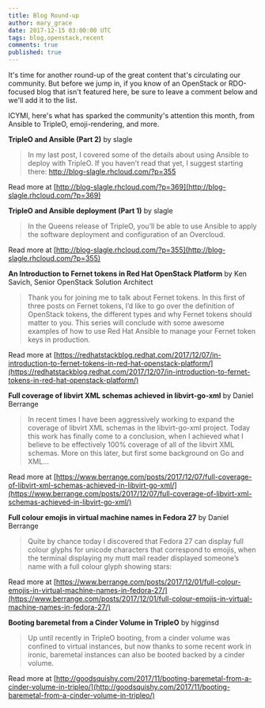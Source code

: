 ```yaml
---
title: Blog Round-up
author: mary_grace
date: 2017-12-15 03:00:00 UTC
tags: blog,openstack,recent
comments: true
published: true
---
```


It's time for another round-up of the great content that's circulating our community. But before we jump in, if you know of an OpenStack or RDO-focused blog that isn't featured here, be sure to leave a comment below and we'll add it to the list.

ICYMI, here's what has sparked the community's attention this month, from Ansible to TripleO, emoji-rendering, and more.

**TripleO and Ansible (Part 2)** by slagle

> In my last post, I covered some of the details about using Ansible to deploy with TripleO. If you haven’t read that yet, I suggest starting there:  http://blog-slagle.rhcloud.com/?p=355

Read more at [http://blog-slagle.rhcloud.com/?p=369](http://blog-slagle.rhcloud.com/?p=369)


**TripleO and Ansible deployment (Part 1)** by slagle

> In the Queens release of TripleO, you’ll be able to use Ansible to apply the software deployment and configuration of an Overcloud.

Read more at [http://blog-slagle.rhcloud.com/?p=355](http://blog-slagle.rhcloud.com/?p=355)


**An Introduction to Fernet tokens in Red Hat OpenStack Platform** by Ken Savich, Senior OpenStack Solution Architect

> Thank you for joining me to talk about Fernet tokens. In this first of three posts on Fernet tokens, I’d like to go over the definition of OpenStack tokens, the different types and why Fernet tokens should matter to you. This series will conclude with some awesome examples of how to use Red Hat Ansible to manage your Fernet token keys in production.  

Read more at [https://redhatstackblog.redhat.com/2017/12/07/in-introduction-to-fernet-tokens-in-red-hat-openstack-platform/](https://redhatstackblog.redhat.com/2017/12/07/in-introduction-to-fernet-tokens-in-red-hat-openstack-platform/)


**Full coverage of libvirt XML schemas achieved in libvirt-go-xml** by Daniel Berrange

> In recent times I have been aggressively working to expand the coverage of libvirt XML schemas in the libvirt-go-xml project. Today this work has finally come to a conclusion, when I achieved what I believe to be effectively 100% coverage of all of the libvirt XML schemas. More on this later, but first some background on Go and XML...

Read more at [https://www.berrange.com/posts/2017/12/07/full-coverage-of-libvirt-xml-schemas-achieved-in-libvirt-go-xml/](https://www.berrange.com/posts/2017/12/07/full-coverage-of-libvirt-xml-schemas-achieved-in-libvirt-go-xml/)


**Full colour emojis in virtual machine names in Fedora 27** by Daniel Berrange

> Quite by chance today I discovered that Fedora 27 can display full colour glyphs for unicode characters that correspond to emojis, when the terminal displaying my mutt mail reader displayed someone’s name with a full colour glyph showing stars:

Read more at [https://www.berrange.com/posts/2017/12/01/full-colour-emojis-in-virtual-machine-names-in-fedora-27/](https://www.berrange.com/posts/2017/12/01/full-colour-emojis-in-virtual-machine-names-in-fedora-27/)


**Booting baremetal from a Cinder Volume in TripleO** by higginsd

> Up until recently in TripleO booting, from a cinder volume was confined to virtual instances, but now thanks to some recent work in ironic, baremetal instances can also be booted backed by a cinder volume.

Read more at [http://goodsquishy.com/2017/11/booting-baremetal-from-a-cinder-volume-in-tripleo/](http://goodsquishy.com/2017/11/booting-baremetal-from-a-cinder-volume-in-tripleo/)
